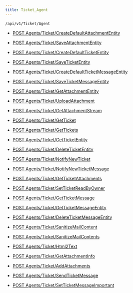 ```yaml
---
title: Ticket_Agent
---
```


```http
/api/v1/Ticket/Agent
```




* [POST Agents/Ticket/CreateDefaultAttachmentEntity](v1TicketAgent_CreateDefaultAttachmentEntity.md)

* [POST Agents/Ticket/SaveAttachmentEntity](v1TicketAgent_SaveAttachmentEntity.md)

* [POST Agents/Ticket/CreateDefaultTicketEntity](v1TicketAgent_CreateDefaultTicketEntity.md)

* [POST Agents/Ticket/SaveTicketEntity](v1TicketAgent_SaveTicketEntity.md)

* [POST Agents/Ticket/CreateDefaultTicketMessageEntity](v1TicketAgent_CreateDefaultTicketMessageEntity.md)

* [POST Agents/Ticket/SaveTicketMessageEntity](v1TicketAgent_SaveTicketMessageEntity.md)

* [POST Agents/Ticket/GetAttachmentEntity](v1TicketAgent_GetAttachmentEntity.md)

* [POST Agents/Ticket/UploadAttachment](v1TicketAgent_UploadAttachment.md)

* [POST Agents/Ticket/GetAttachmentStream](v1TicketAgent_GetAttachmentStream.md)

* [POST Agents/Ticket/GetTicket](v1TicketAgent_GetTicket.md)

* [POST Agents/Ticket/GetTickets](v1TicketAgent_GetTickets.md)

* [POST Agents/Ticket/GetTicketEntity](v1TicketAgent_GetTicketEntity.md)

* [POST Agents/Ticket/DeleteTicketEntity](v1TicketAgent_DeleteTicketEntity.md)

* [POST Agents/Ticket/NotifyNewTicket](v1TicketAgent_NotifyNewTicket.md)

* [POST Agents/Ticket/NotifyNewTicketMessage](v1TicketAgent_NotifyNewTicketMessage.md)

* [POST Agents/Ticket/GetTicketAttachments](v1TicketAgent_GetTicketAttachments.md)

* [POST Agents/Ticket/SetTicketReadByOwner](v1TicketAgent_SetTicketReadByOwner.md)

* [POST Agents/Ticket/GetTicketMessage](v1TicketAgent_GetTicketMessage.md)

* [POST Agents/Ticket/GetTicketMessageEntity](v1TicketAgent_GetTicketMessageEntity.md)

* [POST Agents/Ticket/DeleteTicketMessageEntity](v1TicketAgent_DeleteTicketMessageEntity.md)

* [POST Agents/Ticket/SanitizeMailContent](v1TicketAgent_SanitizeMailContent.md)

* [POST Agents/Ticket/SanitizeMailContents](v1TicketAgent_SanitizeMailContents.md)

* [POST Agents/Ticket/Html2Text](v1TicketAgent_Html2Text.md)

* [POST Agents/Ticket/GetAttachmentInfo](v1TicketAgent_GetAttachmentInfo.md)

* [POST Agents/Ticket/AddAttachments](v1TicketAgent_AddAttachments.md)

* [POST Agents/Ticket/SendTicketMessage](v1TicketAgent_SendTicketMessage.md)

* [POST Agents/Ticket/SetTicketMessageImportant](v1TicketAgent_SetTicketMessageImportant.md)